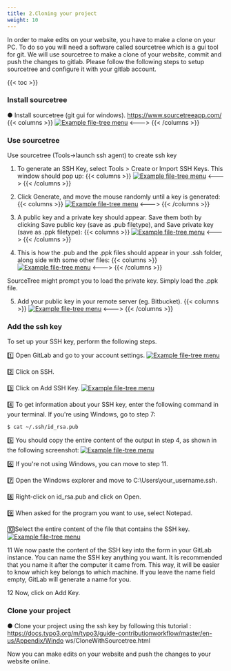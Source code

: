 ```yaml
---
title: 2.Cloning your project
weight: 10
---
```

 In order to make edits on your website, you have to make a clone on your PC. To do so you will
 need a software called sourcetree which is a gui tool for git. We will use sourcetree to make a
 clone of your website, commit and push the changes to gitlab. Please follow the following steps
 to setup sourcetree and configure it with your gitlab account.


<!-- spellchecker-disable -->
{{< toc >}}
<!-- spellchecker-enable -->

### Install sourcetree
● Install sourcetree (git gui for windows). https://www.sourcetreeapp.com/
{{< columns >}} <!-- begin columns block -->
[![Example file-tree menu](/media/sourceTree.png)](/media/sourceTree.png)
<---> <!-- magic sparator, between columns -->
{{< /columns >}}


### Use sourcetree
Use sourcetree (Tools->launch ssh agent) to create ssh key
1. To generate an SSH Key, select Tools > Create or Import SSH Keys. This window should pop up:
{{< columns >}} <!-- begin columns block -->
[![Example file-tree menu](/media/ssh1.png)](/media/ssh1.png)
<---> <!-- magic sparator, between columns -->
{{< /columns >}}



2. Click Generate, and move the mouse randomly until a key is generated:
{{< columns >}} <!-- begin columns block -->
[![Example file-tree menu](/media/ssh2.png)](/media/ssh2.png)
<---> <!-- magic sparator, between columns -->
{{< /columns >}}


3. A public key and a private key should appear. Save them both by clicking Save public key (save as .pub filetype),
and Save private key (save as .ppk filetype):
{{< columns >}} <!-- begin columns block -->
[![Example file-tree menu](/media/ssh3.png)](/media/ssh3.png)
<---> <!-- magic sparator, between columns -->
{{< /columns >}}


4. This is how the .pub and the .ppk files should appear in your .ssh folder, along side with some other files:
{{< columns >}} <!-- begin columns block -->
[![Example file-tree menu](/media/ssh5.png)](/media/ssh5.png)
<---> <!-- magic sparator, between columns -->
{{< /columns >}}

SourceTree might prompt you to load the private key. Simply load the .ppk file.

5. Add your public key in your remote server (eg. Bitbucket).
{{< columns >}} <!-- begin columns block -->
[![Example file-tree menu](/media/ssh4.png)](/media/ssh4.png)
<---> <!-- magic sparator, between columns -->
{{< /columns >}}


### Add the ssh key
To set up your SSH key, perform the following steps.


1️⃣ Open GitLab and go to your account settings.
[![Example file-tree menu](/media/ssh6.jpg)](/media/ssh6.jpg)

2️⃣ Click on SSH.

3️⃣ Click on Add SSH Key.
[![Example file-tree menu](/media/ssh7.jpg)](/media/ssh7.jpg)

4️⃣ To get information about your SSH key, enter the following command in your terminal. If you're using Windows, go to step 7:
```
$ cat ~/.ssh/id_rsa.pub
```
5️⃣ You should copy the entire content of the output in step 4, as shown in the following screenshot:
[![Example file-tree menu](/media/ssh8.jpg)](/media/ssh8.jpg)

6️⃣ If you're not using Windows, you can move to step 11.

7️⃣ Open the Windows explorer and move to C:\Users\your_username\.ssh.

8️⃣ Right-click on id_rsa.pub and click on Open.

9️⃣ When asked for the program you want to use, select Notepad.

🔟Select the entire content of the file that contains the SSH key.
[![Example file-tree menu](/media/ssh9.jpg)](/media/ssh9.jpg)


11 We now paste the content of the SSH key into the form in your GitLab instance. You can name the SSH key anything you want. It is recommended that you name it after the computer it came from. This way, it will be easier to know which key belongs to which machine. If you leave the name field empty, GitLab will generate a name for you.

12 Now, click on Add Key.

### Clone your project
● Clone your project using the ssh key by following this tutorial :
https://docs.typo3.org/m/typo3/guide-contributionworkflow/master/en-us/Appendix/Windo
ws/CloneWithSourcetree.html


Now you can make edits on your website and push the changes to your website online.



